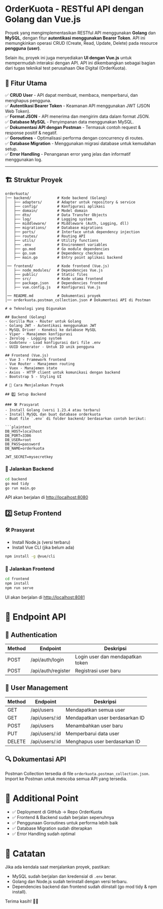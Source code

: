 # OrderKuota - RESTful API dengan Golang dan Vue.js

Proyek yang mengimplementasikan RESTful API menggunakan **Golang** dan **MySQL**, dengan fitur **autentikasi menggunakan Bearer Token**. API ini memungkinkan operasi CRUD (Create, Read, Update, Delete) pada resource **pengguna (user)**.  

Selain itu, proyek ini juga menyediakan **UI dengan Vue.js** untuk mempermudah interaksi dengan API. API ini dikembangkan sebagai bagian dari tugas teknikal test perusahaan Oke Digital (OrderKuota).

## 🎯 Fitur Utama  
✅ **CRUD User** - API dapat membuat, membaca, memperbarui, dan menghapus pengguna.  
✅ **Autentikasi Bearer Token** - Keamanan API menggunakan JWT (JSON Web Token).  
✅ **Format JSON** - API menerima dan mengirim data dalam format JSON.  
✅ **Database MySQL** - Penyimpanan data menggunakan MySQL.  
✅ **Dokumentasi API dengan Postman** - Termasuk contoh request & response positif & negatif.  
✅ **Goroutines** - Optimalisasi performa dengan concurrency di routes.  
✅ **Database Migration** - Menggunakan migrasi database untuk kemudahan setup.  
✅ **Error Handling** - Penanganan error yang jelas dan informatif menggunakan log.  

---

## 🏗️ Struktur Proyek  

```plaintext
orderkuota/
│── backend/            # Kode backend (Golang)
│   ├── adapters/       # Adapter untuk repository & service
│   ├── config/         # Konfigurasi aplikasi
│   ├── domain/         # Model domain
│   ├── dto/            # Data Transfer Objects
│   ├── log/            # Logging system
│   ├── middleware/     # Middleware (Auth, Logging, dll)
│   ├── migrations/     # Database migrations
│   ├── ports/          # Interface untuk dependency injection
│   ├── routes/         # Routing API
│   ├── utils/          # Utility functions
│   ├── .env            # Environment variables
│   ├── go.mod          # Go module dependencies
│   ├── go.sum          # Dependency checksum
│   ├── main.go         # Entry point aplikasi backend
│
│── frontend/           # Kode frontend (Vue.js)
│   ├── node_modules/   # Dependencies Vue.js
│   ├── public/         # Static files
│   ├── src/            # Kode utama frontend
│   ├── package.json    # Dependencies frontend
│   ├── vue.config.js   # Konfigurasi Vue.js
│
│── README.md           # Dokumentasi proyek
│── orderkuota.postman_collection.json # Dokumentasi API di Postman

# ⚙️ Teknologi yang Digunakan

## Backend (Golang)
- Gorilla Mux - Router untuk Golang
- Golang JWT - Autentikasi menggunakan JWT
- MySQL Driver - Koneksi ke database MySQL
- Viper - Manajemen konfigurasi
- Zerolog - Logging system
- Godotenv - Load konfigurasi dari file .env
- UUID Generator - Untuk ID unik pengguna

## Frontend (Vue.js)
- Vue 3 - Framework frontend
- Vue Router - Manajemen routing
- Vuex - Manajemen state
- Axios - HTTP client untuk komunikasi dengan backend
- Bootstrap 5 - Styling UI

# 🚀 Cara Menjalankan Proyek

## 1️⃣ Setup Backend

### 🛠 Prasyarat
- Install Golang (versi 1.23.4 atau terbaru)
- Install MySQL dan buat database orderkuota
- Buat file `.env` di folder backend/ berdasarkan contoh berikut:

```plaintext
DB_HOST=localhost
DB_PORT=3306
DB_USER=root
DB_PASS=password
DB_NAME=orderkuota

JWT_SECRET=mysecretkey
```

### 🚀 Jalankan Backend
```sh
cd backend
go mod tidy
go run main.go
```
API akan berjalan di [http://localhost:8080](http://localhost:8080)

## 2️⃣ Setup Frontend

### 🛠 Prasyarat
- Install Node.js (versi terbaru)
- Install Vue CLI (jika belum ada)

```sh
npm install -g @vue/cli
```

### 🚀 Jalankan Frontend
```sh
cd frontend
npm install
npm run serve
```
UI akan berjalan di [http://localhost:8081](http://localhost:8081)

# 📌 Endpoint API

## 🔐 Authentication

| Method | Endpoint             | Deskripsi                             |
|--------|----------------------|---------------------------------------|
| POST   | /api/auth/login      | Login user dan mendapatkan token      |
| POST   | /api/auth/register   | Registrasi user baru                  |

## 👤 User Management

| Method | Endpoint             | Deskripsi                             |
|--------|----------------------|---------------------------------------|
| GET    | /api/users           | Mendapatkan semua user                |
| GET    | /api/users/:id      | Mendapatkan user berdasarkan ID       |
| POST   | /api/users           | Menambahkan user baru                  |
| PUT    | /api/users/:id      | Memperbarui data user                 |
| DELETE | /api/users/:id      | Menghapus user berdasarkan ID          |

## 🔍 Dokumentasi API
Postman Collection tersedia di file `orderkuota.postman_collection.json`. Import ke Postman untuk mencoba semua API yang tersedia.

# 🌟 Additional Point
- ✅ Deployment di GitHub → Repo OrderKuota
- ✅ Frontend & Backend sudah berjalan sepenuhnya
- ✅ Penggunaan Goroutines untuk performa lebih baik
- ✅ Database Migration sudah diterapkan
- ✅ Error Handling sudah optimal

# 🎯 Catatan
Jika ada kendala saat menjalankan proyek, pastikan:
- MySQL sudah berjalan dan kredensial di `.env` benar.
- Golang dan Node.js sudah terinstall dengan versi terbaru.
- Dependencies backend dan frontend sudah diinstall (go mod tidy & npm install).

Terima kasih! 🚀🔥